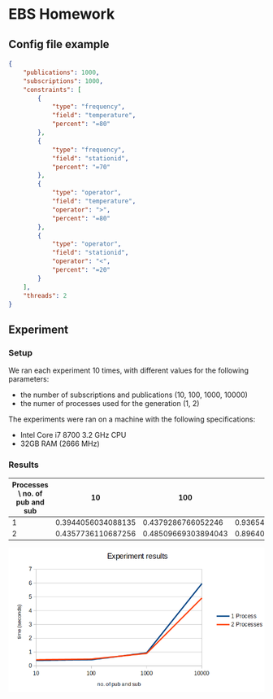 # EBS Homework

## Config file example

```json
{
    "publications": 1000,
    "subscriptions": 1000,
    "constraints": [
        {
            "type": "frequency",
            "field": "temperature",
            "percent": "=80"
        },
        {
            "type": "frequency",
            "field": "stationid",
            "percent": "=70"
        },
        {
            "type": "operator",
            "field": "temperature",
            "operator": ">",
            "percent": "=80"
        },
        {
            "type": "operator",
            "field": "stationid",
            "operator": "<",
            "percent": "=20"
        }
    ],
    "threads": 2
}
```

## Experiment

### Setup

We ran each experiment 10 times, with different values for the following parameters:

- the number of subscriptions and publications (10, 100, 1000, 10000)
- the numer of processes used for the generation (1, 2)

The experiments were ran on a machine with the following specifications:

- Intel Core i7 8700 3.2 GHz CPU
- 32GB RAM (2666 MHz)

### Results

| Processes \\ no. of pub and sub | 10                 | 100                 | 1000               | 10000             |
|---------------------------------|--------------------|---------------------|--------------------|-------------------|
| 1                               | 0.3944056034088135 | 0.4379286766052246  | 0.9365413188934326 | 5.961461067199707 |
| 2                               | 0.4357736110687256 | 0.48509669303894043 | 0.8964056968688965 | 4.917885780334473 |

<p align="center">
  <img src="img/results.png" alt="results">
</p>